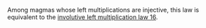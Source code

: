 Among magmas whose left multiplications are injective, this law is equivalent to the [involutive left multiplication law 16](https://teorth.github.io/equational_theories/implications/?16).
